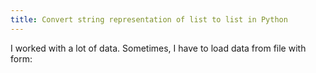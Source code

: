 ```yaml
---
title: Convert string representation of list to list in Python
---
```


I worked with a lot of data. Sometimes, I have to load data from file with form: